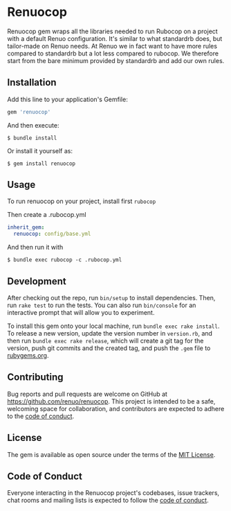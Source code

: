 # Renuocop

Renuocop gem wraps all the libraries needed to run Rubocop on a project with a default Renuo configuration.
It's similar to what standardrb does, but tailor-made on Renuo needs.
At Renuo we in fact want to have more rules compared to standardrb but a lot less compared to rubocop.
We therefore start from the bare minimum provided by standardrb and add our own rules.

## Installation

Add this line to your application's Gemfile:

```ruby
gem 'renuocop'
```

And then execute:

    $ bundle install

Or install it yourself as:

    $ gem install renuocop

## Usage

To run renuocop on your project, install first `rubocop`

Then create a .rubocop.yml

```yaml
inherit_gem:
  renuocop: config/base.yml
```

And then run it with

    $ bundle exec rubocop -c .rubocop.yml

## Development

After checking out the repo, run `bin/setup` to install dependencies. 
Then, run `rake test` to run the tests. 
You can also run `bin/console` for an interactive prompt that will allow you to experiment.

To install this gem onto your local machine, run `bundle exec rake install`. 
To release a new version, update the version number in `version.rb`, and then run `bundle exec rake release`, 
which will create a git tag for the version, push git commits and the created tag, and push the `.gem` file to [rubygems.org](https://rubygems.org).

## Contributing

Bug reports and pull requests are welcome on GitHub at https://github.com/renuo/renuocop. 
This project is intended to be a safe, welcoming space for collaboration, and contributors are expected to adhere to the [code of conduct](https://github.com/renuo/renuocop/blob/master/CODE_OF_CONDUCT.md).

## License

The gem is available as open source under the terms of the [MIT License](https://opensource.org/licenses/MIT).

## Code of Conduct

Everyone interacting in the Renuocop project's codebases, issue trackers, chat rooms and mailing lists is expected to follow the [code of conduct](https://github.com/renuo/renuocop/blob/master/CODE_OF_CONDUCT.md).
